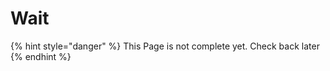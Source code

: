 # Wait

{% hint style="danger" %}
This Page is not complete yet. Check back later
{% endhint %}

<figure><img src="https://github.com/user-attachments/assets/2c9deb48-d2f4-4415-b4e3-1a7d059a3fb2" alt=""><figcaption></figcaption></figure>
